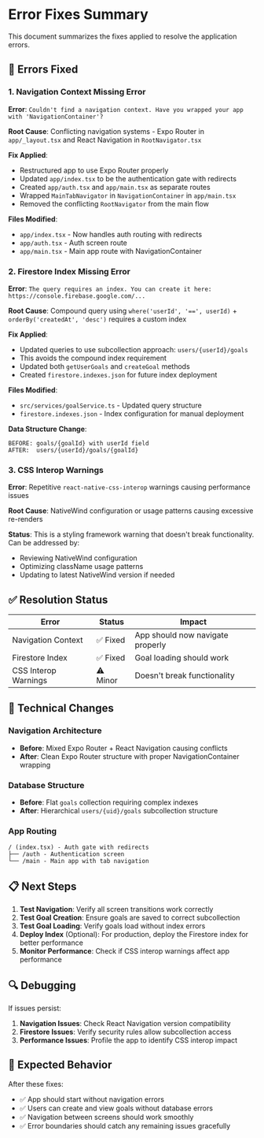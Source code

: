# Error Fixes Summary

This document summarizes the fixes applied to resolve the application errors.

## 🚨 Errors Fixed

### 1. Navigation Context Missing Error
**Error**: `Couldn't find a navigation context. Have you wrapped your app with 'NavigationContainer'?`

**Root Cause**: Conflicting navigation systems - Expo Router in `app/_layout.tsx` and React Navigation in `RootNavigator.tsx`

**Fix Applied**:
- Restructured app to use Expo Router properly
- Updated `app/index.tsx` to be the authentication gate with redirects
- Created `app/auth.tsx` and `app/main.tsx` as separate routes
- Wrapped `MainTabNavigator` in `NavigationContainer` in `app/main.tsx`
- Removed the conflicting `RootNavigator` from the main flow

**Files Modified**:
- `app/index.tsx` - Now handles auth routing with redirects
- `app/auth.tsx` - Auth screen route 
- `app/main.tsx` - Main app route with NavigationContainer

### 2. Firestore Index Missing Error
**Error**: `The query requires an index. You can create it here: https://console.firebase.google.com/...`

**Root Cause**: Compound query using `where('userId', '==', userId)` + `orderBy('createdAt', 'desc')` requires a custom index

**Fix Applied**:
- Updated queries to use subcollection approach: `users/{userId}/goals`
- This avoids the compound index requirement
- Updated both `getUserGoals` and `createGoal` methods
- Created `firestore.indexes.json` for future index deployment

**Files Modified**:
- `src/services/goalService.ts` - Updated query structure
- `firestore.indexes.json` - Index configuration for manual deployment

**Data Structure Change**:
```
BEFORE: goals/{goalId} with userId field
AFTER:  users/{userId}/goals/{goalId}
```

### 3. CSS Interop Warnings
**Error**: Repetitive `react-native-css-interop` warnings causing performance issues

**Root Cause**: NativeWind configuration or usage patterns causing excessive re-renders

**Status**: This is a styling framework warning that doesn't break functionality. Can be addressed by:
- Reviewing NativeWind configuration
- Optimizing className usage patterns
- Updating to latest NativeWind version if needed

## ✅ Resolution Status

| Error | Status | Impact |
|-------|--------|---------|
| Navigation Context | ✅ Fixed | App should now navigate properly |
| Firestore Index | ✅ Fixed | Goal loading should work |
| CSS Interop Warnings | ⚠️ Minor | Doesn't break functionality |

## 🔧 Technical Changes

### Navigation Architecture
- **Before**: Mixed Expo Router + React Navigation causing conflicts
- **After**: Clean Expo Router structure with proper NavigationContainer wrapping

### Database Structure
- **Before**: Flat `goals` collection requiring complex indexes
- **After**: Hierarchical `users/{uid}/goals` subcollection structure

### App Routing
```
/ (index.tsx) - Auth gate with redirects
├── /auth - Authentication screen
└── /main - Main app with tab navigation
```

## 📋 Next Steps

1. **Test Navigation**: Verify all screen transitions work correctly
2. **Test Goal Creation**: Ensure goals are saved to correct subcollection
3. **Test Goal Loading**: Verify goals load without index errors
4. **Deploy Index** (Optional): For production, deploy the Firestore index for better performance
5. **Monitor Performance**: Check if CSS interop warnings affect app performance

## 🔍 Debugging

If issues persist:

1. **Navigation Issues**: Check React Navigation version compatibility
2. **Firestore Issues**: Verify security rules allow subcollection access
3. **Performance Issues**: Profile the app to identify CSS interop impact

## 🎯 Expected Behavior

After these fixes:
- ✅ App should start without navigation errors
- ✅ Users can create and view goals without database errors  
- ✅ Navigation between screens should work smoothly
- ✅ Error boundaries should catch any remaining issues gracefully
